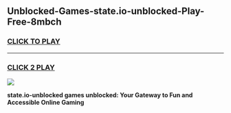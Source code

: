 
## Unblocked-Games-state.io-unblocked-Play-Free-8mbch
<h3>
<a href="https://premium76.site?title=state.io-unblocked&ref=18A1">CLICK TO PLAY</a></h3>
<hr>

<h3>
<a href="https://premium76.site?title=state.io-unblocked&ref=18A1">CLICK 2 PLAY</a>
  
</h3>

<a href="https://premium76.site?title=state.io-unblocked&ref=18A1"><img src="https://clearcache.store/games.png"></a>


**state.io-unblocked games unblocked: Your Gateway to Fun and Accessible Online Gaming**

